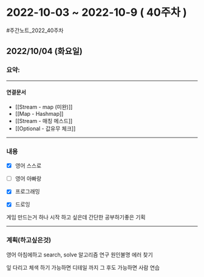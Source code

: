 # 2022-10-03 ~ 2022-10-9 ( 40주차 )
#주간노트_2022_40주차

## 2022/10/04 (화요일)
### 요약:

----
#### 연결문서

- [[Stream - map (미완)]]
- [[Map - Hashmap]]
- [[Stream - 매칭 메스드]]
- [[Optional - 값유무 체크]]

----
### 내용
- [x] 영어 스스로
- [ ] 영어 아빠랑
- [x] 프로그래밍 
- [x] 드로잉  


게임 만드는거 하나 시작 하고 싶은데
간단한 공부하기좋은 기획



----
### 계획(하고싶은것)

영어 아침에하고
search, solve 알고리즘 연구
원인불명 에러 찾기

잎 다리고 체색 하기 가능하면 디테일 까지 그 후도 가능하면 사람 연습
